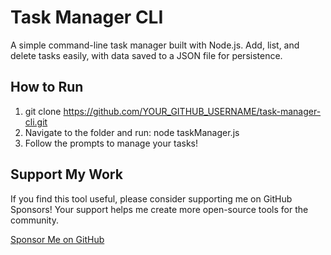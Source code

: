 # Task Manager CLI

A simple command-line task manager built with Node.js. Add, list, and delete tasks easily, with data saved to a JSON file for persistence.

## How to Run
1. git clone https://github.com/YOUR_GITHUB_USERNAME/task-manager-cli.git
2. Navigate to the folder and run: node taskManager.js
3. Follow the prompts to manage your tasks!

## Support My Work
If you find this tool useful, please consider supporting me on GitHub Sponsors! Your support helps me create more open-source tools for the community.

[Sponsor Me on GitHub](https://github.com/hushedutility11)
